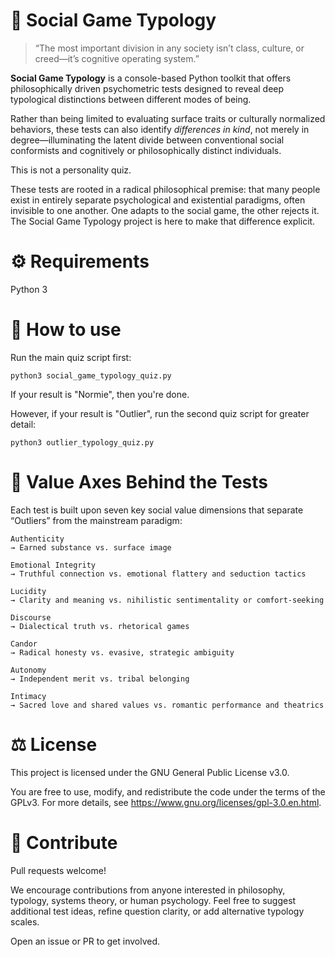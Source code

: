# 🧬 Social Game Typology

> “The most important division in any society isn’t class, culture, or creed—it’s cognitive operating system.”

**Social Game Typology** is a console-based Python toolkit that offers philosophically driven psychometric tests designed to reveal deep typological distinctions between different modes of being.

Rather than being limited to evaluating surface traits or culturally normalized behaviors, these tests can also identify *differences in kind*, not merely in degree—illuminating the latent divide between conventional social conformists and cognitively or philosophically distinct individuals.

This is not a personality quiz.

These tests are rooted in a radical philosophical premise: that many people exist in entirely separate psychological and existential paradigms, often invisible to one another. One adapts to the social game, the other rejects it. The Social Game Typology project is here to make that difference explicit.

# ⚙️ Requirements

Python 3

# 🔧 How to use

Run the main quiz script first:

```shell
python3 social_game_typology_quiz.py
```

If your result is "Normie", then you're done. 

However, if your result is "Outlier", run the second quiz script for greater detail:

```shell
python3 outlier_typology_quiz.py
```

# 🧠 Value Axes Behind the Tests

Each test is built upon seven key social value dimensions that separate “Outliers” from the mainstream paradigm:

    Authenticity
    → Earned substance vs. surface image

    Emotional Integrity
    → Truthful connection vs. emotional flattery and seduction tactics

    Lucidity
    → Clarity and meaning vs. nihilistic sentimentality or comfort-seeking

    Discourse
    → Dialectical truth vs. rhetorical games

    Candor
    → Radical honesty vs. evasive, strategic ambiguity

    Autonomy
    → Independent merit vs. tribal belonging

    Intimacy
    → Sacred love and shared values vs. romantic performance and theatrics

# ⚖️ License

This project is licensed under the GNU General Public License v3.0.

You are free to use, modify, and redistribute the code under the terms of the GPLv3. For more details, see https://www.gnu.org/licenses/gpl-3.0.en.html.

# 🙋 Contribute

Pull requests welcome!

We encourage contributions from anyone interested in philosophy, typology, systems theory, or human psychology. Feel free to suggest additional test ideas, refine question clarity, or add alternative typology scales.

Open an issue or PR to get involved.

